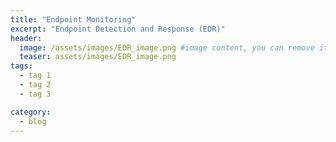 ```yaml
---
title: "Endpoint Monitoring"
excerpt: "Endpoint Detection and Response (EDR)"
header:
  image: /assets/images/EDR_image.png #image content, you can remove it if you want
  teaser: assets/images/EDR_image.png
tags:
  - tag 1
  - tag 2
  - tag 3

category:
  - blog
---
```



